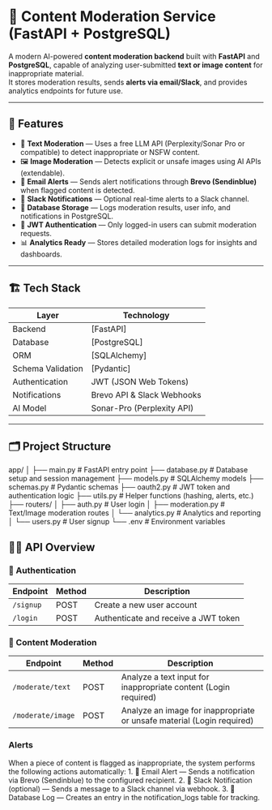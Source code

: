 # 🧠 Content Moderation Service (FastAPI + PostgreSQL)

A modern AI-powered **content moderation backend** built with **FastAPI** and **PostgreSQL**, capable of analyzing user-submitted **text or image content** for inappropriate material.  
It stores moderation results, sends **alerts via email/Slack**, and provides analytics endpoints for future use.

---

## 🚀 Features

- 🧩 **Text Moderation** — Uses a free LLM API (Perplexity/Sonar Pro or compatible) to detect inappropriate or NSFW content.  
- 🖼️ **Image Moderation** — Detects explicit or unsafe images using AI APIs (extendable).  
- 📨 **Email Alerts** — Sends alert notifications through **Brevo (Sendinblue)** when flagged content is detected.  
- 💬 **Slack Notifications** — Optional real-time alerts to a Slack channel.  
- 🧾 **Database Storage** — Logs moderation results, user info, and notifications in PostgreSQL.  
- 🔐 **JWT Authentication** — Only logged-in users can submit moderation requests.  
- 📊 **Analytics Ready** — Stores detailed moderation logs for insights and dashboards.

---

## 🏗️ Tech Stack

| Layer | Technology |
|-------|-------------|
| Backend | [FastAPI] |
| Database | [PostgreSQL] |
| ORM | [SQLAlchemy]|
| Schema Validation | [Pydantic]|
| Authentication | JWT (JSON Web Tokens) |
| Notifications | Brevo API & Slack Webhooks |
| AI Model | Sonar-Pro (Perplexity API) |

---

## 🗂️ Project Structure

app/
│
├── main.py                    # FastAPI entry point
├── database.py                # Database setup and session management
├── models.py                  # SQLAlchemy models
├── schemas.py                 # Pydantic schemas
├── oauth2.py                  # JWT token and authentication logic
├── utils.py                   # Helper functions (hashing, alerts, etc.)
├── routers/
│   ├── auth.py                # User login
│   ├── moderation.py          # Text/Image moderation routes
│   └── analytics.py           # Analytics and reporting
│   └── users.py               # User signup
└── .env                       # Environment variables

## 🧑‍💻 API Overview

### 🔐 Authentication
| Endpoint | Method | Description |
|-----------|--------|-------------|
| `/signup` | POST | Create a new user account |
| `/login`  | POST | Authenticate and receive a JWT token |

### 🔐 Content Moderation
| Endpoint | Method | Description |
|-----------|--------|-------------|
| `/moderate/text` | POST | Analyze a text input for inappropriate content (Login required) |
| `/moderate/image`  | POST | Analyze an image for inappropriate or unsafe material (Login required) |


### Alerts

When a piece of content is flagged as inappropriate, the system performs the following actions automatically:
	1.	📧 Email Alert — Sends a notification via Brevo (Sendinblue) to the configured recipient.
	2.	💬 Slack Notification (optional) — Sends a message to a Slack channel via webhook.
	3.	🧾 Database Log — Creates an entry in the notification_logs table for tracking.
